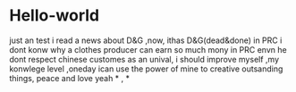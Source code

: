 # Hello-world
just an  test
i read a news about D&G   ,now, ithas   D&G(dead&done) in PRC
i dont konw why  a clothes producer can earn so  much mony in PRC  envn he dont respect chinese customes
as an  unival, i should improve myself ,my konwlege level ,oneday ican  use the power  of mine to creative  outsanding things, 
peace and love  yeah * ,  *
